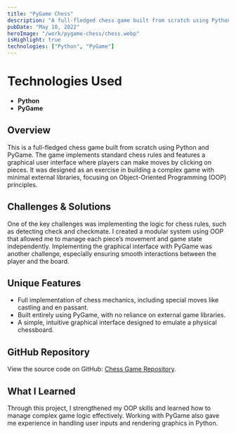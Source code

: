 ```yaml
---
title: "PyGame Chess"
description: "A full-fledged chess game built from scratch using Python and PyGame, featuring standard chess rules and a graphical user interface."
pubDate: "May 10, 2022"
heroImage: "/work/pygame-chess/chess.webp"
isHighlight: true
technologies: ["Python", "PyGame"]
---
```


# Technologies Used

- **Python**
- **PyGame**

## Overview

This is a full-fledged chess game built from scratch using Python and PyGame. The game implements standard chess rules and features a graphical user interface where players can make moves by clicking on pieces. It was designed as an exercise in building a complex game with minimal external libraries, focusing on Object-Oriented Programming (OOP) principles.

## Challenges & Solutions

One of the key challenges was implementing the logic for chess rules, such as detecting check and checkmate. I created a modular system using OOP that allowed me to manage each piece’s movement and game state independently. Implementing the graphical interface with PyGame was another challenge, especially ensuring smooth interactions between the player and the board.

## Unique Features

- Full implementation of chess mechanics, including special moves like castling and en passant.
- Built entirely using PyGame, with no reliance on external game libraries.
- A simple, intuitive graphical interface designed to emulate a physical chessboard.

## GitHub Repository

View the source code on GitHub: [Chess Game Repository](https://github.com/Elod-T/pygame-chess).

## What I Learned

Through this project, I strengthened my OOP skills and learned how to manage complex game logic effectively. Working with PyGame also gave me experience in handling user inputs and rendering graphics in Python.

